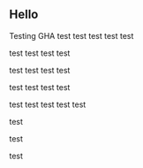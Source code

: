 ## Hello
Testing GHA test test test test test

test test test test

test test test test

test test test test

test test test test
test

test

test

test
